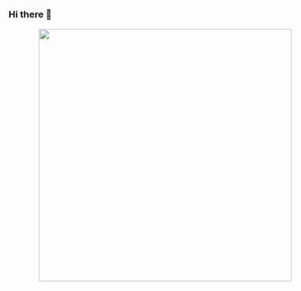 ### Hi there 👋
<img align="right" width="450" src="https://github-readme-stats.vercel.app/api?username=shuTwT&show_icons=true&icon_color=0078e7&title_color=0078e7&include_all_commits=true"/>
<!--
**shuTwT/shuTwT** is a ✨ _special_ ✨ repository because its `README.md` (this file) appears on your GitHub profile.

Here are some ideas to get you started:

- 🔭 I’m currently working on ...
- 🌱 I’m currently learning ...
- 👯 I’m looking to collaborate on ...
- 🤔 I’m looking for help with ...
- 💬 Ask me about ...
- 📫 How to reach me: ...
- 😄 Pronouns: ...
- ⚡ Fun fact: ...
-->
